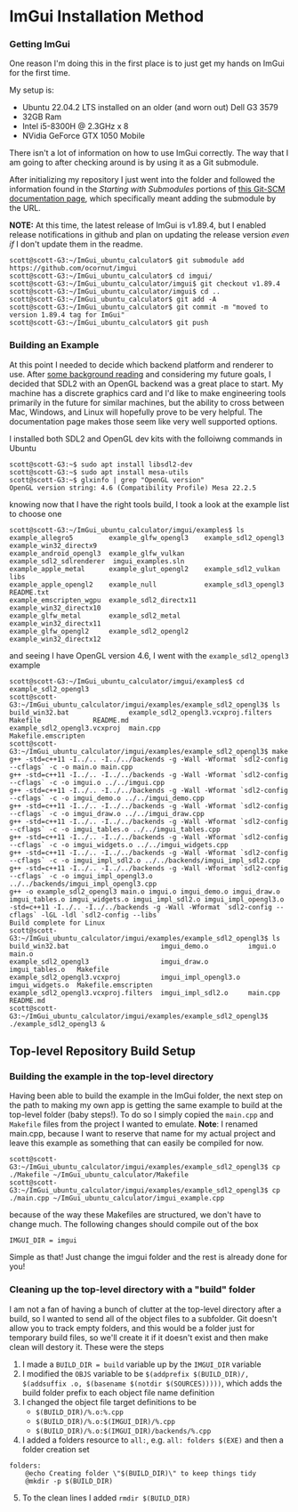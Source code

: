 # ImGui Installation Method
### Getting ImGui
One reason I'm doing this in the first place is to just get my hands on ImGui for the first time.

My setup is:
- Ubuntu 22.04.2 LTS installed on an older (and worn out) Dell G3 3579
- 32GB Ram
- Intel i5-8300H @ 2.3GHz x 8
- NVidia GeForce GTX 1050 Mobile

There isn't a lot of information on how to use ImGui correctly. The way that I am going to after checking around is by using it as a Git submodule.

After initializing my repository I just went into the folder and followed the information found in the *Starting with Submodules* portions of [this Git-SCM documentation page](https://git-scm.com/book/en/v2/Git-Tools-Submodules), which specifically meant adding the submodule by the URL. 

**NOTE:** At this time, the latest release of ImGui is v1.89.4, but I enabled release notifications in github and plan on updating the release version *even if* I don't update them in the readme.

```console
scott@scott-G3:~/ImGui_ubuntu_calculator$ git submodule add https://github.com/ocornut/imgui
scott@scott-G3:~/ImGui_ubuntu_calculator$ cd imgui/
scott@scott-G3:~/ImGui_ubuntu_calculator/imgui$ git checkout v1.89.4
scott@scott-G3:~/ImGui_ubuntu_calculator/imgui$ cd ..
scott@scott-G3:~/ImGui_ubuntu_calculator$ git add -A
scott@scott-G3:~/ImGui_ubuntu_calculator$ git commit -m "moved to version 1.89.4 tag for ImGui"
scott@scott-G3:~/ImGui_ubuntu_calculator$ git push
```

### Building an Example
At this point I needed to decide which backend platform and renderer to use. After [some background reading](https://github.com/ocornut/imgui/blob/master/docs/BACKENDS.md) and considering my future goals, I decided that SDL2 with an OpenGL backend was a great place to start. My machine has a discrete graphics card and I'd like to make engineering tools primarily in the future for similar machines, but the ability to cross between Mac, Windows, and Linux will hopefully prove to be very helpful. The documentation page makes those seem like very well supported options.

I installed both SDL2 and OpenGL dev kits with the folloiwng commands in Ubuntu

```console
scott@scott-G3:~$ sudo apt install libsdl2-dev
scott@scott-G3:~$ sudo apt install mesa-utils
scott@scott-G3:~$ glxinfo | grep "OpenGL version"
OpenGL version string: 4.6 (Compatibility Profile) Mesa 22.2.5
```
knowing now that I have the right tools build, I took a look at the example list to choose one

```console
scott@scott-G3:~/ImGui_ubuntu_calculator/imgui/examples$ ls
example_allegro5         example_glfw_opengl3    example_sdl2_opengl3      example_win32_directx9
example_android_opengl3  example_glfw_vulkan     example_sdl2_sdlrenderer  imgui_examples.sln
example_apple_metal      example_glut_opengl2    example_sdl2_vulkan       libs
example_apple_opengl2    example_null            example_sdl3_opengl3      README.txt
example_emscripten_wgpu  example_sdl2_directx11  example_win32_directx10
example_glfw_metal       example_sdl2_metal      example_win32_directx11
example_glfw_opengl2     example_sdl2_opengl2    example_win32_directx12
```

and seeing I have OpenGL version 4.6, I went with the `example_sdl2_opengl3` example

```console
scott@scott-G3:~/ImGui_ubuntu_calculator/imgui/examples$ cd example_sdl2_opengl3
scott@scott-G3:~/ImGui_ubuntu_calculator/imgui/examples/example_sdl2_opengl3$ ls
build_win32.bat               example_sdl2_opengl3.vcxproj.filters  Makefile             README.md
example_sdl2_opengl3.vcxproj  main.cpp                              Makefile.emscripten
scott@scott-G3:~/ImGui_ubuntu_calculator/imgui/examples/example_sdl2_opengl3$ make
g++ -std=c++11 -I../.. -I../../backends -g -Wall -Wformat `sdl2-config --cflags` -c -o main.o main.cpp
g++ -std=c++11 -I../.. -I../../backends -g -Wall -Wformat `sdl2-config --cflags` -c -o imgui.o ../../imgui.cpp
g++ -std=c++11 -I../.. -I../../backends -g -Wall -Wformat `sdl2-config --cflags` -c -o imgui_demo.o ../../imgui_demo.cpp
g++ -std=c++11 -I../.. -I../../backends -g -Wall -Wformat `sdl2-config --cflags` -c -o imgui_draw.o ../../imgui_draw.cpp
g++ -std=c++11 -I../.. -I../../backends -g -Wall -Wformat `sdl2-config --cflags` -c -o imgui_tables.o ../../imgui_tables.cpp
g++ -std=c++11 -I../.. -I../../backends -g -Wall -Wformat `sdl2-config --cflags` -c -o imgui_widgets.o ../../imgui_widgets.cpp
g++ -std=c++11 -I../.. -I../../backends -g -Wall -Wformat `sdl2-config --cflags` -c -o imgui_impl_sdl2.o ../../backends/imgui_impl_sdl2.cpp
g++ -std=c++11 -I../.. -I../../backends -g -Wall -Wformat `sdl2-config --cflags` -c -o imgui_impl_opengl3.o ../../backends/imgui_impl_opengl3.cpp
g++ -o example_sdl2_opengl3 main.o imgui.o imgui_demo.o imgui_draw.o imgui_tables.o imgui_widgets.o imgui_impl_sdl2.o imgui_impl_opengl3.o -std=c++11 -I../.. -I../../backends -g -Wall -Wformat `sdl2-config --cflags` -lGL -ldl `sdl2-config --libs`
Build complete for Linux
scott@scott-G3:~/ImGui_ubuntu_calculator/imgui/examples/example_sdl2_opengl3$ ls
build_win32.bat                       imgui_demo.o          imgui.o          main.o
example_sdl2_opengl3                  imgui_draw.o          imgui_tables.o   Makefile
example_sdl2_opengl3.vcxproj          imgui_impl_opengl3.o  imgui_widgets.o  Makefile.emscripten
example_sdl2_opengl3.vcxproj.filters  imgui_impl_sdl2.o     main.cpp         README.md
scott@scott-G3:~/ImGui_ubuntu_calculator/imgui/examples/example_sdl2_opengl3$ ./example_sdl2_opengl3 &
```

## Top-level Repository Build Setup
### Building the example in the top-level directory

Having been able to build the example in the ImGui folder, the next step on the path to making my own app is getting the same example to build at the top-level folder (baby steps!). To do so I simply copied the `main.cpp` and `Makefile` files from the project I wanted to emulate. **Note**: I renamed main.cpp, because I want to reserve that name for my actual project and leave this example as something that can easily be compiled for now.

```console
scott@scott-G3:~/ImGui_ubuntu_calculator/imgui/examples/example_sdl2_opengl3$ cp ./Makefile ~/ImGui_ubuntu_calculator/Makefile
scott@scott-G3:~/ImGui_ubuntu_calculator/imgui/examples/example_sdl2_opengl3$ cp ./main.cpp ~/ImGui_ubuntu_calculator/imgui_example.cpp
```

because of the way these Makefiles are structured, we don't have to change much. The following changes should compile out of the box

```make
IMGUI_DIR = imgui
```

Simple as that! Just change the imgui folder and the rest is already done for you!

### Cleaning up the top-level directory with a "build" folder

I am not a fan of having a bunch of clutter at the top-level directory after a build, so I wanted to send all of the object files to a subfolder. Git doesn't allow you to track empty folders, and this would be a folder just for temporary build files, so we'll create it if it doesn't exist and then make clean will destory it. These were the steps

1. I made a `BUILD_DIR = build` variable up by the `IMGUI_DIR` variable
2. I modified the `OBJS` variable to be `$(addprefix $(BUILD_DIR)/, $(addsuffix .o, $(basename $(notdir $(SOURCES)))))`, which adds the build folder prefix to each object file name definition
3. I changed the object file target definitions to be
    - `$(BUILD_DIR)/%.o:%.cpp`
    - `$(BUILD_DIR)/%.o:$(IMGUI_DIR)/%.cpp`
    - `$(BUILD_DIR)/%.o:$(IMGUI_DIR)/backends/%.cpp`
4. I added a folders resource to `all:`, e.g. `all: folders $(EXE)` and then a folder creation set
```make
folders:
 	@echo Creating folder \"$(BUILD_DIR)\" to keep things tidy
 	@mkdir -p $(BUILD_DIR)
```
5. To the clean lines I added `rmdir $(BUILD_DIR)`

